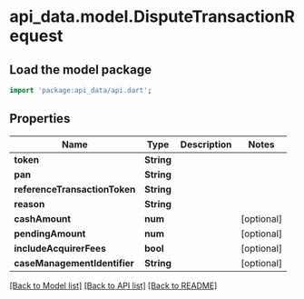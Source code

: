 # api_data.model.DisputeTransactionRequest

## Load the model package
```dart
import 'package:api_data/api.dart';
```

## Properties
Name | Type | Description | Notes
------------ | ------------- | ------------- | -------------
**token** | **String** |  | 
**pan** | **String** |  | 
**referenceTransactionToken** | **String** |  | 
**reason** | **String** |  | 
**cashAmount** | **num** |  | [optional] 
**pendingAmount** | **num** |  | [optional] 
**includeAcquirerFees** | **bool** |  | [optional] 
**caseManagementIdentifier** | **String** |  | [optional] 

[[Back to Model list]](../README.md#documentation-for-models) [[Back to API list]](../README.md#documentation-for-api-endpoints) [[Back to README]](../README.md)


